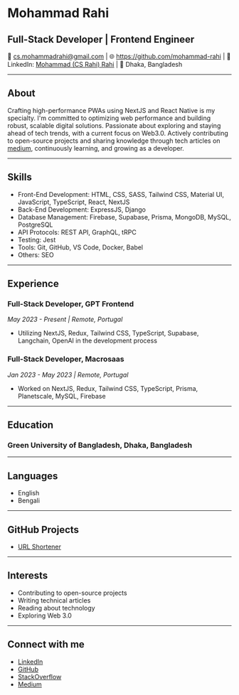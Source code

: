# Mohammad Rahi 

## Full-Stack Developer | Frontend Engineer

📧 cs.mohammadrahi@gmail.com | 🌐 https://github.com/mohammad-rahi | 💼 LinkedIn: [Mohammad (CS Rahi) Rahi](https://linkedin.com/in/csrahi) | 📍 Dhaka, Bangladesh

---

## About

Crafting high-performance PWAs using NextJS and React Native is my specialty. I'm committed to optimizing web performance and building robust, scalable digital solutions. Passionate about exploring and staying ahead of tech trends, with a current focus on Web3.0. Actively contributing to open-source projects and sharing knowledge through tech articles on [medium](https://mohammadrahi.medium.com), continuously learning, and growing as a developer.

---

## Skills

- Front-End Development: HTML, CSS, SASS, Tailwind CSS, Material UI, JavaScript, TypeScript, React, NextJS
- Back-End Development: ExpressJS, Django
- Database Management: Firebase, Supabase, Prisma, MongoDB, MySQL, PostgreSQL
- API Protocols: REST API, GraphQL, tRPC
- Testing: Jest
- Tools: Git, GitHub, VS Code, Docker, Babel
- Others: SEO

---

## Experience

### Full-Stack Developer, GPT Frontend
*May 2023 - Present | Remote, Portugal*

- Utilizing NextJS, Redux, Tailwind CSS, TypeScript, Supabase, Langchain, OpenAI in the development process

### Full-Stack Developer, Macrosaas
*Jan 2023 - May 2023 | Remote, Portugal*

- Worked on NextJS, Redux, Tailwind CSS, TypeScript, Prisma, Planetscale, MySQL, Firebase

---

## Education

### Green University of Bangladesh, Dhaka, Bangladesh

---

## Languages

- English
- Bengali

---

## GitHub Projects

- [URL Shortener](https://github.com/mohammad-rahi/url-shortener)

---

## Interests

- Contributing to open-source projects
- Writing technical articles
- Reading about technology
- Exploring Web 3.0

---

## Connect with me

- [LinkedIn](https://linkedin.com/in/csrahi)
- [GitHub](https://github.com/mohammad-rahi/)
- [StackOverflow](https://stackoverflow.com/users/16542466/mohammad-rahi)
- [Medium](https://mohammadrahi.medium.com)